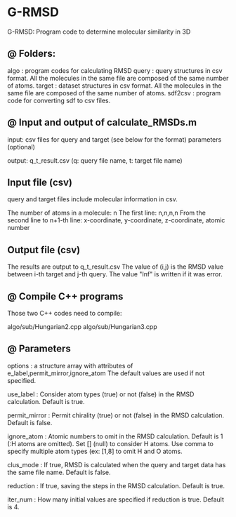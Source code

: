 # G-RMSD
G-RMSD: Program code to determine molecular similarity in 3D


@ Folders:
-------------------------------------------

algo   : program codes for calculating RMSD
query  : query structures in csv format. All the molecules in the same file are composed of the same number of atoms.
target : dataset structures in csv format. All the molecules in the same file are composed of the same number of atoms.
sdf2csv   : program code for converting sdf to csv files.



@ Input and output of calculate_RMSDs.m
--------------------------------------------

input:
 csv files for query and target (see below for the format)
 parameters (optional)

output:
 q_t_result.csv
 (q: query file name, t: target file name)



Input file (csv)
------------------
query and target files include molecular information in csv.

The number of atoms in a molecule: n
The first line: n,n,n,n
From the second line to n+1-th line: x-coordinate, y-coordinate, z-coordinate, atomic number


Output file (csv)
------------------
The results are output to q_t_result.csv
The value of (i,j) is the RMSD value between i-th target and j-th query.
The value "Inf" is written if it was error.

@ Compile C++ programs
--------------------------------------------

Those two C++ codes need to compile:

algo/sub/Hungarian2.cpp
algo/sub/Hungarian3.cpp


@ Parameters
--------------------------------------------
options : a structure array with attributes of e_label,permit_mirror,ignore_atom
The default values are used if not specified.

use_label     : Consider atom types (true) or not (false) in the RMSD calculation. Default is true.
               
permit_mirror : Permit chirality (true) or not (false) in the RMSD calculation. Default is false.

ignore_atom   : Atomic numbers to omit in the RMSD calculation. Default is 1 (:H atoms are omitted). Set [] (null) to consider H atoms. Use comma to specify multiple atom types (ex: [1,8] to omit H and O atoms.

clus_mode     : If true, RMSD is calculated when the query and target data has the same file name. Default is false.

reduction     : If true, saving the steps in the RMSD calculation. Default is true. 

iter_num      : How many initial values are specified if reduction is true. Default is 4.

